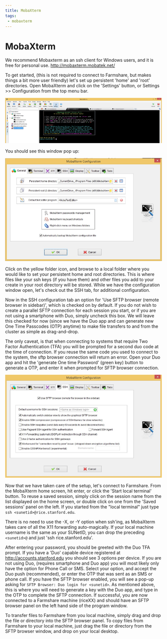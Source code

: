 ```yaml
---
title: MobaXterm
tags: 
 - mobaxterm
---
```


# MobaXterm

We recommend Mobaxterm as an ssh client for Windows users, and it is free for personal use. http://mobaxterm.mobatek.net/

To get started, (this is not required to connect to Farmshare, but makes things a bit more user friendly) let's set up persistent 'home' and 'root' directories. Open MobaXterm and click on the 'Settings' button, or Settings >> Configuration from the top menu bar. 

![880x880px](img/MobaXterm-settings.jpg)

You should see this window pop up:

![480x480px](img/MobaXterm-configuration.jpg)

Click on the yellow folder icon, and browse to a local folder where you would like to set your persistent home and root directories. This is where files like your ssh keys (if you have them) and other files you add to your create in your root directory will be stored. While we have the configuration window open, let's check out the SSH tab, for additional configuration.

Now in the SSH configuration tab an option for 'Use SFTP browser (remote browser in sidebar)', which is checked on by default. If you do not wish to create a parallel SFTP connection for each session you start, or if you are not using a smartphone with Duo, simply uncheck this box. We will leave this checked for now (since we have the Duo app and can generate new One Time Passcodes (OTP) anytime) to make file transfers to and from the cluster as simple as drag-and-drop. 

The only caveat, is that when connecting to systems that require Two Factor Authentication (TFA) you will be prompted for a second duo code at the time of connection. If you reuse the same code you used to connect to the system, the sftp browser connection will return an error. Open your Duo app and hit the 'generate One time Password' (green key) button to generate a OTP, and enter it when prompted for SFTP browser connection. 

![480x480px](img/MobaXterm-ssh-settings.jpg)

Now that we have taken care of the setup, let's connect to Farmshare. From the MobaXterm home screen, hit enter, or click the 'Start local terminal' button. To reuse a saved session, simply click on the session name from the list displayed on the home screen, or double click on one from the 'Saved sessions' panel on the left. If you started from the "local terminal" just type `ssh <sunetid>@rice.stanford.edu`. 

There is no need to use the -X, or -Y option when ssh'ing, as MobaXterm takes care of all the X11 forwarding auto-magically. If your local machine username is the same as your SUNetID, you can drop the preceding `<sunetid>@` and just 'ssh rice.stanford.edu'. 

After entering your password, you should be greeted with the Duo TFA prompt. If you have a 'Duo' capable device registered at http://accounts.stanford.edu you should see 3 options per device. If you are not using Duo, (requires smartphone and Duo app) you will most likely only have the option for Phone Call or SMS. Select your option, and accept the Duo push (recommended), or enter the OTP that was sent as an SMS or phone call. If you have the SFTP browser enabled, you will see a pop-up asking for `SFTP Browser: Duo login for <sunetid>`. As mentioned above, this is where you will need to generate a key with the Duo app, and type in the OTP to complete the SFTP connection. If successful, you are now connected to a Farmshare machine (riceXX) and should have an SFTP browser panel on the left hand side of the program window. 

To transfer files to Farmshare from you local machine, simply drag and drop the file or directory into the SFTP browser panel. To copy files from Farmshare to your local machine, just drag the file or directory from the SFTP browser window, and drop on your local desktop.
